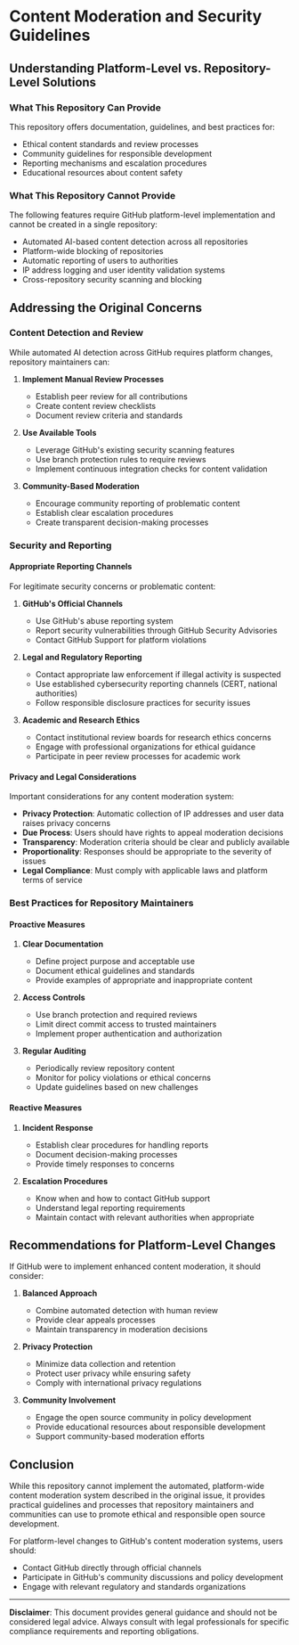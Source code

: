 # Content Moderation and Security Guidelines

## Understanding Platform-Level vs. Repository-Level Solutions

### What This Repository Can Provide
This repository offers documentation, guidelines, and best practices for:
- Ethical content standards and review processes
- Community guidelines for responsible development
- Reporting mechanisms and escalation procedures
- Educational resources about content safety

### What This Repository Cannot Provide
The following features require GitHub platform-level implementation and cannot be created in a single repository:
- Automated AI-based content detection across all repositories
- Platform-wide blocking of repositories
- Automatic reporting of users to authorities
- IP address logging and user identity validation systems
- Cross-repository security scanning and blocking

## Addressing the Original Concerns

### Content Detection and Review
While automated AI detection across GitHub requires platform changes, repository maintainers can:

1. **Implement Manual Review Processes**
   - Establish peer review for all contributions
   - Create content review checklists
   - Document review criteria and standards

2. **Use Available Tools**
   - Leverage GitHub's existing security scanning features
   - Use branch protection rules to require reviews
   - Implement continuous integration checks for content validation

3. **Community-Based Moderation**
   - Encourage community reporting of problematic content
   - Establish clear escalation procedures
   - Create transparent decision-making processes

### Security and Reporting

#### Appropriate Reporting Channels
For legitimate security concerns or problematic content:

1. **GitHub's Official Channels**
   - Use GitHub's abuse reporting system
   - Report security vulnerabilities through GitHub Security Advisories
   - Contact GitHub Support for platform violations

2. **Legal and Regulatory Reporting**
   - Contact appropriate law enforcement if illegal activity is suspected
   - Use established cybersecurity reporting channels (CERT, national authorities)
   - Follow responsible disclosure practices for security issues

3. **Academic and Research Ethics**
   - Contact institutional review boards for research ethics concerns
   - Engage with professional organizations for ethical guidance
   - Participate in peer review processes for academic work

#### Privacy and Legal Considerations
Important considerations for any content moderation system:

- **Privacy Protection**: Automatic collection of IP addresses and user data raises privacy concerns
- **Due Process**: Users should have rights to appeal moderation decisions
- **Transparency**: Moderation criteria should be clear and publicly available
- **Proportionality**: Responses should be appropriate to the severity of issues
- **Legal Compliance**: Must comply with applicable laws and platform terms of service

### Best Practices for Repository Maintainers

#### Proactive Measures
1. **Clear Documentation**
   - Define project purpose and acceptable use
   - Document ethical guidelines and standards
   - Provide examples of appropriate and inappropriate content

2. **Access Controls**
   - Use branch protection and required reviews
   - Limit direct commit access to trusted maintainers
   - Implement proper authentication and authorization

3. **Regular Auditing**
   - Periodically review repository content
   - Monitor for policy violations or ethical concerns
   - Update guidelines based on new challenges

#### Reactive Measures
1. **Incident Response**
   - Establish clear procedures for handling reports
   - Document decision-making processes
   - Provide timely responses to concerns

2. **Escalation Procedures**
   - Know when and how to contact GitHub support
   - Understand legal reporting requirements
   - Maintain contact with relevant authorities when appropriate

## Recommendations for Platform-Level Changes

If GitHub were to implement enhanced content moderation, it should consider:

1. **Balanced Approach**
   - Combine automated detection with human review
   - Provide clear appeals processes
   - Maintain transparency in moderation decisions

2. **Privacy Protection**
   - Minimize data collection and retention
   - Protect user privacy while ensuring safety
   - Comply with international privacy regulations

3. **Community Involvement**
   - Engage the open source community in policy development
   - Provide educational resources about responsible development
   - Support community-based moderation efforts

## Conclusion

While this repository cannot implement the automated, platform-wide content moderation system described in the original issue, it provides practical guidelines and processes that repository maintainers and communities can use to promote ethical and responsible open source development.

For platform-level changes to GitHub's content moderation systems, users should:
- Contact GitHub directly through official channels
- Participate in GitHub's community discussions and policy development
- Engage with relevant regulatory and standards organizations

---

**Disclaimer**: This document provides general guidance and should not be considered legal advice. Always consult with legal professionals for specific compliance requirements and reporting obligations.